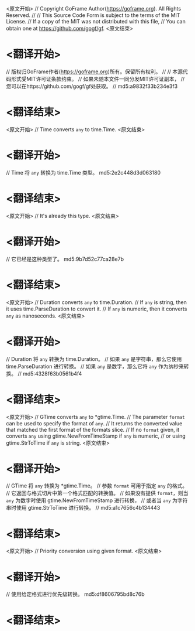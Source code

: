 
<原文开始>
// Copyright GoFrame Author(https://goframe.org). All Rights Reserved.
//
// This Source Code Form is subject to the terms of the MIT License.
// If a copy of the MIT was not distributed with this file,
// You can obtain one at https://github.com/gogf/gf.
<原文结束>

# <翻译开始>
// 版权归GoFrame作者(https://goframe.org)所有。保留所有权利。
//
// 本源代码形式受MIT许可证条款约束。
// 如果未随本文件一同分发MIT许可证副本，
// 您可以在https://github.com/gogf/gf处获取。
// md5:a9832f33b234e3f3
# <翻译结束>


<原文开始>
// Time converts `any` to time.Time.
<原文结束>

# <翻译开始>
// Time 将 `any` 转换为 time.Time 类型。 md5:2e2c448d3d063180
# <翻译结束>


<原文开始>
// It's already this type.
<原文结束>

# <翻译开始>
// 它已经是这种类型了。 md5:9b7d52c77ca28e7b
# <翻译结束>


<原文开始>
// Duration converts `any` to time.Duration.
// If `any` is string, then it uses time.ParseDuration to convert it.
// If `any` is numeric, then it converts `any` as nanoseconds.
<原文结束>

# <翻译开始>
// Duration 将 `any` 转换为 time.Duration。
// 如果 `any` 是字符串，那么它使用 time.ParseDuration 进行转换。
// 如果 `any` 是数字，那么它将 `any` 作为纳秒来转换。
// md5:4328f63b0561b4f4
# <翻译结束>


<原文开始>
// GTime converts `any` to *gtime.Time.
// The parameter `format` can be used to specify the format of `any`.
// It returns the converted value that matched the first format of the formats slice.
// If no `format` given, it converts `any` using gtime.NewFromTimeStamp if `any` is numeric,
// or using gtime.StrToTime if `any` is string.
<原文结束>

# <翻译开始>
// GTime 将 `any` 转换为 *gtime.Time。
// 参数 `format` 可用于指定 `any` 的格式。
// 它返回与格式切片中第一个格式匹配的转换值。
// 如果没有提供 `format`，则当 `any` 为数字时使用 gtime.NewFromTimeStamp 进行转换，
// 或者当 `any` 为字符串时使用 gtime.StrToTime 进行转换。
// md5:a1c7656c4b134443
# <翻译结束>


<原文开始>
// Priority conversion using given format.
<原文结束>

# <翻译开始>
// 使用给定格式进行优先级转换。 md5:df8606795bd8c76b
# <翻译结束>


